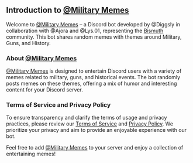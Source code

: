 ## Introduction to [@Military Memes](https://discord.com/oauth2/authorize?client_id=1148750724264624158&permissions=412384283712&scope=bot)

Welcome to [@Military Memes](https://discord.com/oauth2/authorize?client_id=1148750724264624158&permissions=412384283712&scope=bot) – a Discord bot developed by @Diggsly in collaboration with @Ajora and @Lys.01, representing the [Bismuth](https://discord.gg/qGUN77A9Zk) community. This bot shares random memes with themes around Military, Guns, and History.

### About [@Military Memes](https://discord.com/oauth2/authorize?client_id=1148750724264624158&permissions=412384283712&scope=bot)

[@Military Memes](https://discord.com/oauth2/authorize?client_id=1148750724264624158&permissions=412384283712&scope=bot) is designed to entertain Discord users with a variety of memes related to military, guns, and historical events. The bot randomly posts memes on these themes, offering a mix of humor and interesting content for your Discord server.

### Terms of Service and Privacy Policy

To ensure transparency and clarify the terms of usage and privacy practices, please review our [Terms of Service](https://dugtri02.github.io/MMTermsOfService) and [Privacy Policy](https://dugtri02.github.io/MMPrivacyPolicy). We prioritize your privacy and aim to provide an enjoyable experience with our bot.

Feel free to add [@Military Memes](https://discord.com/oauth2/authorize?client_id=1148750724264624158&permissions=412384283712&scope=bot) to your server and enjoy a collection of entertaining memes!
